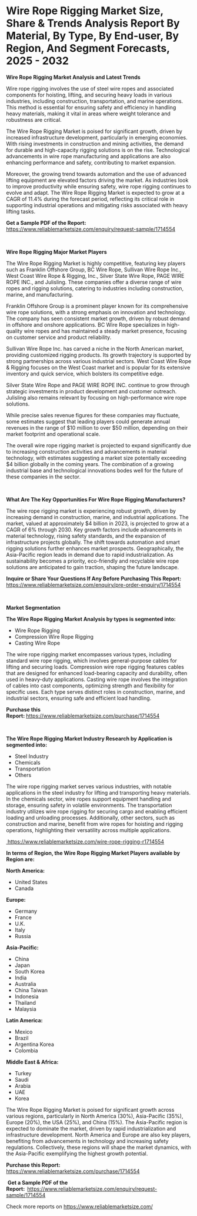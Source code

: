 <p><h1>Wire Rope Rigging Market Size, Share & Trends Analysis Report By Material, By Type, By End-user, By Region, And Segment Forecasts, 2025 - 2032</h1></p><p><strong>Wire Rope Rigging Market Analysis and Latest Trends</strong></p>
<p><p>Wire rope rigging involves the use of steel wire ropes and associated components for hoisting, lifting, and securing heavy loads in various industries, including construction, transportation, and marine operations. This method is essential for ensuring safety and efficiency in handling heavy materials, making it vital in areas where weight tolerance and robustness are critical.</p><p>The Wire Rope Rigging Market is poised for significant growth, driven by increased infrastructure development, particularly in emerging economies. With rising investments in construction and mining activities, the demand for durable and high-capacity rigging solutions is on the rise. Technological advancements in wire rope manufacturing and applications are also enhancing performance and safety, contributing to market expansion.</p><p>Moreover, the growing trend towards automation and the use of advanced lifting equipment are elevated factors driving the market. As industries look to improve productivity while ensuring safety, wire rope rigging continues to evolve and adapt. The Wire Rope Rigging Market is expected to grow at a CAGR of 11.4% during the forecast period, reflecting its critical role in supporting industrial operations and mitigating risks associated with heavy lifting tasks.</p></p>
<p><strong>Get a Sample PDF of the Report:&nbsp;</strong> <a href="https://www.reliablemarketsize.com/enquiry/request-sample/1714554?utm_campaign=3528&utm_medium=2&utm_source=Github&utm_content=ia&utm_term=10042025&utm_id=wire-rope-rigging">https://www.reliablemarketsize.com/enquiry/request-sample/1714554</a></p>
<p>&nbsp;</p>
<p><strong>Wire Rope Rigging Major Market Players</strong></p>
<p><p>The Wire Rope Rigging Market is highly competitive, featuring key players such as Franklin Offshore Group, BC Wire Rope, Sullivan Wire Rope Inc., West Coast Wire Rope & Rigging, Inc., Silver State Wire Rope, PAGE WIRE ROPE INC., and Julisling. These companies offer a diverse range of wire ropes and rigging solutions, catering to industries including construction, marine, and manufacturing.</p><p>Franklin Offshore Group is a prominent player known for its comprehensive wire rope solutions, with a strong emphasis on innovation and technology. The company has seen consistent market growth, driven by robust demand in offshore and onshore applications. BC Wire Rope specializes in high-quality wire ropes and has maintained a steady market presence, focusing on customer service and product reliability.</p><p>Sullivan Wire Rope Inc. has carved a niche in the North American market, providing customized rigging products. Its growth trajectory is supported by strong partnerships across various industrial sectors. West Coast Wire Rope & Rigging focuses on the West Coast market and is popular for its extensive inventory and quick service, which bolsters its competitive edge.</p><p>Silver State Wire Rope and PAGE WIRE ROPE INC. continue to grow through strategic investments in product development and customer outreach. Julisling also remains relevant by focusing on high-performance wire rope solutions.</p><p>While precise sales revenue figures for these companies may fluctuate, some estimates suggest that leading players could generate annual revenues in the range of $10 million to over $50 million, depending on their market footprint and operational scale.</p><p>The overall wire rope rigging market is projected to expand significantly due to increasing construction activities and advancements in material technology, with estimates suggesting a market size potentially exceeding $4 billion globally in the coming years. The combination of a growing industrial base and technological innovations bodes well for the future of these companies in the sector.</p></p>
<p>&nbsp;</p>
<p><strong>What Are The Key Opportunities For Wire Rope Rigging Manufacturers?</strong></p>
<p><p>The wire rope rigging market is experiencing robust growth, driven by increasing demand in construction, marine, and industrial applications. The market, valued at approximately $4 billion in 2023, is projected to grow at a CAGR of 6% through 2030. Key growth factors include advancements in material technology, rising safety standards, and the expansion of infrastructure projects globally. The shift towards automation and smart rigging solutions further enhances market prospects. Geographically, the Asia-Pacific region leads in demand due to rapid industrialization. As sustainability becomes a priority, eco-friendly and recyclable wire rope solutions are anticipated to gain traction, shaping the future landscape.</p></p>
<p><strong>Inquire or Share Your Questions If Any Before Purchasing This Report:</strong> <a href="https://www.reliablemarketsize.com/enquiry/pre-order-enquiry/1714554?utm_campaign=3528&utm_medium=2&utm_source=Github&utm_content=ia&utm_term=10042025&utm_id=wire-rope-rigging">https://www.reliablemarketsize.com/enquiry/pre-order-enquiry/1714554</a></p>
<p>&nbsp;</p>
<p><strong>Market Segmentation</strong></p>
<p><strong>The Wire Rope Rigging Market Analysis by types is segmented into:</strong></p>
<p><ul><li>Wire Rope Rigging</li><li>Compression Wire Rope Rigging</li><li>Casting Wire Rope</li></ul></p>
<p><p>The wire rope rigging market encompasses various types, including standard wire rope rigging, which involves general-purpose cables for lifting and securing loads. Compression wire rope rigging features cables that are designed for enhanced load-bearing capacity and durability, often used in heavy-duty applications. Casting wire rope involves the integration of cables into cast components, optimizing strength and flexibility for specific uses. Each type serves distinct roles in construction, marine, and industrial sectors, ensuring safe and efficient load handling.</p></p>
<p><strong>Purchase this Report:&nbsp;</strong><a href="https://www.reliablemarketsize.com/purchase/1714554?utm_campaign=3528&utm_medium=2&utm_source=Github&utm_content=ia&utm_term=10042025&utm_id=wire-rope-rigging">https://www.reliablemarketsize.com/purchase/1714554</a></p>
<p>&nbsp;</p>
<p><strong>The Wire Rope Rigging Market Industry Research by Application is segmented into:</strong></p>
<p><ul><li>Steel Industry</li><li>Chemicals</li><li>Transportation</li><li>Others</li></ul></p>
<p><p>The wire rope rigging market serves various industries, with notable applications in the steel industry for lifting and transporting heavy materials. In the chemicals sector, wire ropes support equipment handling and storage, ensuring safety in volatile environments. The transportation industry utilizes wire rope rigging for securing cargo and enabling efficient loading and unloading processes. Additionally, other sectors, such as construction and marine, benefit from wire ropes for hoisting and rigging operations, highlighting their versatility across multiple applications.</p></p>
<p><a href="https://www.reliablemarketsize.com/wire-rope-rigging-r1714554?utm_campaign=3528&utm_medium=2&utm_source=Github&utm_content=ia&utm_term=10042025&utm_id=wire-rope-rigging">&nbsp;https://www.reliablemarketsize.com/wire-rope-rigging-r1714554</a></p>
<p><strong>In terms of Region, the Wire Rope Rigging Market Players available by Region are:</strong></p>
<p>
    <p> <strong> North America: </strong>
        <ul>
            <li>United States</li>
            <li>Canada</li>
        </ul>
        </p> 
    <p> <strong> Europe: </strong>
        <ul>
            <li>Germany</li>
            <li>France</li>
            <li>U.K.</li>
            <li>Italy</li>
            <li>Russia</li>
        </ul>
        </p> 
    <p> <strong> Asia-Pacific: </strong>
        <ul>
            <li>China</li>
            <li>Japan</li>
            <li>South Korea</li>
            <li>India</li>
            <li>Australia</li>
            <li>China Taiwan</li>
            <li>Indonesia</li>
            <li>Thailand</li>
            <li>Malaysia</li>
        </ul>
        </p> 
    <p> <strong> Latin America: </strong>
        <ul>
            <li>Mexico</li>
            <li>Brazil</li>
            <li>Argentina Korea</li>
            <li>Colombia</li>
        </ul>
        </p> 
    <p> <strong> Middle East & Africa: </strong>
        <ul>
            <li>Turkey</li>
            <li>Saudi</li>
            <li>Arabia</li>
            <li>UAE</li>
            <li>Korea</li>
        </ul>
    </p>
    </p>
<p><p>The Wire Rope Rigging Market is poised for significant growth across various regions, particularly in North America (30%), Asia-Pacific (35%), Europe (20%), the USA (25%), and China (15%). The Asia-Pacific region is expected to dominate the market, driven by rapid industrialization and infrastructure development. North America and Europe are also key players, benefiting from advancements in technology and increasing safety regulations. Collectively, these regions will shape the market dynamics, with the Asia-Pacific exemplifying the highest growth potential.</p></p>
<p><strong>Purchase this Report: </strong><a href="https://www.reliablemarketsize.com/purchase/1714554?utm_campaign=3528&utm_medium=2&utm_source=Github&utm_content=ia&utm_term=10042025&utm_id=wire-rope-rigging">https://www.reliablemarketsize.com/purchase/1714554</a></p>
<p>&nbsp;<strong>Get a Sample PDF of the Report:&nbsp;&nbsp;</strong><a href="https://www.reliablemarketsize.com/enquiry/request-sample/1714554?utm_campaign=3528&utm_medium=2&utm_source=Github&utm_content=ia&utm_term=10042025&utm_id=wire-rope-rigging">https://www.reliablemarketsize.com/enquiry/request-sample/1714554</a></p>
<p><strong></strong></p>
<p>Check more reports on <a href="https://www.reliablemarketsize.com/?utm_campaign=3528&utm_medium=2&utm_source=Github&utm_content=ia&utm_term=10042025&utm_id=wire-rope-rigging">https://www.reliablemarketsize.com/</a></p>
